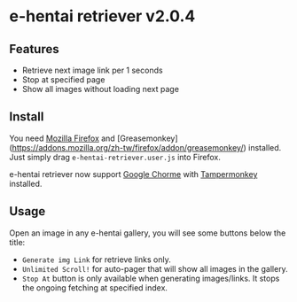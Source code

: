 # e-hentai retriever v2.0.4

## Features

- Retrieve next image link per 1 seconds
- Stop at specified page
- Show all images without loading next page

## Install

You need [Mozilla Firefox](https://www.mozilla.org/) and [Greasemonkey]
(https://addons.mozilla.org/zh-tw/firefox/addon/greasemonkey/) installed.
Just simply drag `e-hentai-retriever.user.js` into Firefox.

e-hentai retriever now support [Google Chorme](http://www.google.com/chrome/)
with [Tampermonkey](https://chrome.google.com/webstore/detail/tampermonkey/dhdgffkkebhmkfjojejmpbldmpobfkfo)
installed.

## Usage

Open an image in any e-hentai gallery, you will see some buttons below the
title:

-   `Generate img Link` for retrieve links only.
-   `Unlimited Scroll!` for auto-pager that will show all images in the gallery.
-   `Stop At` button is only available when generating images/links. It stops
    the ongoing fetching at specified index.
    